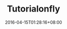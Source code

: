 ---
lastmod: 2016-04-15
date: 2016-04-15T01:28:16+08:00
description: "Tutorialonfly.com provide free tutorials in gitbook version online and pdf,epub,mobi etc for offline read, it's a great website built on hugo, thanks spf13 who created hugo"
license: ""
licenseLink: ""
sitelink: https://tutorialonfly.com/
tags:
- tutorials
- free
- ebook download
- fast
thumbnail: /img/tutorialonfly-tn.jpg
title: Tutorialonfly
---